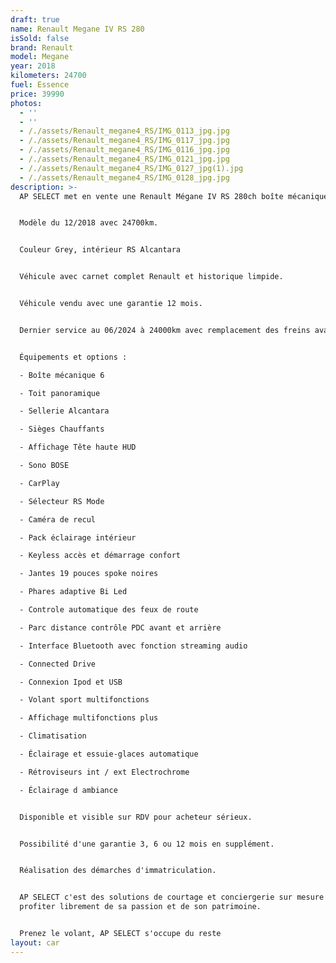 ```yaml
---
draft: true
name: Renault Megane IV RS 280
isSold: false
brand: Renault
model: Megane
year: 2018
kilometers: 24700
fuel: Essence
price: 39990
photos:
  - ''
  - ''
  - /./assets/Renault_megane4_RS/IMG_0113_jpg.jpg
  - /./assets/Renault_megane4_RS/IMG_0117_jpg.jpg
  - /./assets/Renault_megane4_RS/IMG_0116_jpg.jpg
  - /./assets/Renault_megane4_RS/IMG_0121_jpg.jpg
  - /./assets/Renault_megane4_RS/IMG_0127_jpg(1).jpg
  - /./assets/Renault_megane4_RS/IMG_0128_jpg.jpg
description: >-
  AP SELECT met en vente une Renault Mégane IV RS 280ch boîte mécanique.


  Modèle du 12/2018 avec 24700km.


  Couleur Grey, intérieur RS Alcantara


  Véhicule avec carnet complet Renault et historique limpide.


  Véhicule vendu avec une garantie 12 mois.


  Dernier service au 06/2024 à 24000km avec remplacement des freins avant.


  Équipements et options :

  - Boîte mécanique 6

  - Toit panoramique

  - Sellerie Alcantara

  - Sièges Chauffants

  - Affichage Tête haute HUD

  - Sono BOSE

  - CarPlay

  - Sélecteur RS Mode

  - Caméra de recul

  - Pack éclairage intérieur

  - Keyless accès et démarrage confort

  - Jantes 19 pouces spoke noires

  - Phares adaptive Bi Led

  - Controle automatique des feux de route

  - Parc distance contrôle PDC avant et arrière

  - Interface Bluetooth avec fonction streaming audio

  - Connected Drive

  - Connexion Ipod et USB

  - Volant sport multifonctions

  - Affichage multifonctions plus

  - Climatisation

  - Éclairage et essuie-glaces automatique

  - Rétroviseurs int / ext Electrochrome

  - Éclairage d ambiance


  Disponible et visible sur RDV pour acheteur sérieux.


  Possibilité d'une garantie 3, 6 ou 12 mois en supplément.


  Réalisation des démarches d'immatriculation.


  AP SELECT c'est des solutions de courtage et conciergerie sur mesure pour
  profiter librement de sa passion et de son patrimoine.


  Prenez le volant, AP SELECT s'occupe du reste
layout: car
---
```


